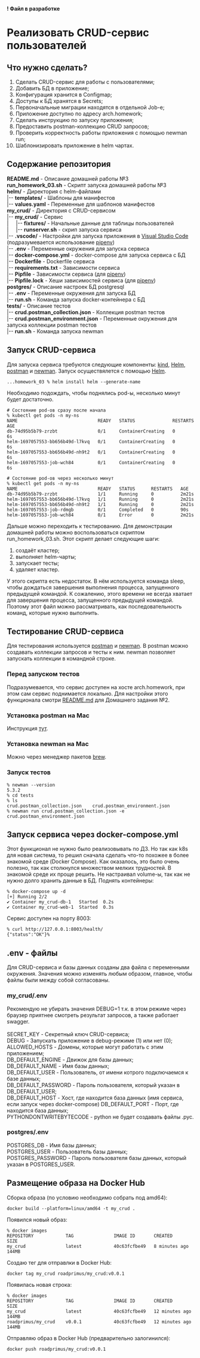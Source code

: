 **! Файл в разработке**
# Реализовать CRUD-сервис пользователей
## Что нужно сделать?
1. Сделать CRUD-сервис для работы с пользователями;
2. Добавить БД в приложение;
3. Конфигурация хранится в Configmap;
4. Доступы к БД хранятся в Secrets;
5. Первоначальные миграции находятся в отдельной Job-е;
6. Приложение доступно по адресу arch.homework;
7. Сделать инструкцию по запуску приложения;
8. Предоставить postman-коллекцию CRUD запросов;
9. Проверить корректность работы приложения с помощью newman run;
10. Шаблонизировать приложение в helm чартах.

## Содержание репозитория
**README.md** - Описание домашней работы №3</br>
**run_homework_03.sh** - Скрипт запуска домашней работы №3</br>
**helm/** - Директория с helm-файлами</br>
|-- **templates/** - Шаблоны для манифестов</br>
|-- **values.yaml** - Переменные для шаблонов манифестов</br>
**my_crud/** - Директория с CRUD-сервисом</br>
|-- **my_crud/** - Сервис</br>
|     |-- **fixtures/** - Начальные данные для таблицы пользователей</br>
|     |-- **runserver.sh** - скрип запуска сервиса</br>
|-- **.vscode/** - Настройки для запуска приложения в [Visual Studio Code](https://code.visualstudio.com) (подразумевается использование [pipenv](https://pypi.org/project/pipenv/))</br>
|-- **.env** - Переменные окружения для запуска сервиса</br>
|-- **docker-compose.yml** - docker-compose для запуска сервиса с БД</br>
|-- **Dockerfile** - Dockerfile сервиса</br>
|-- **requirements.txt** - Зависимости сервиса</br>
|-- **Pipfile** - Зависимости сервиса (для [pipenv](https://pypi.org/project/pipenv/))</br>
|-- **Pipfile.lock** - Хеши зависимостей сервиса (для [pipenv](https://pypi.org/project/pipenv/))</br>
**postgres/** - Описание настроек БД postgresql</br>
|-- **.env** - Переменные окружения для запуска БД</br>
|-- **run.sh** - Команда запуска docker-контейнера с БД</br>
**tests/** - Описание тестов</br>
|-- **crud.postman_collection.json** - Коллекция postman тестов</br>
|-- **crud.postman_environment.json** - Переменные окружения для запуска коллекции postman тестов</br>
|-- **run.sh** - Команда запуска newman</br>

## Запуск CRUD-сервиса
Для запуска сервиса требуются следующие компоненты: [kind](https://kind.sigs.k8s.io), [Helm](https://helm.sh), [postman](https://www.postman.com) и [newman](https://www.npmjs.com/package/newman). Запуск осуществялется с помощью [Helm](https://helm.sh).
```
...homework_03 % helm install helm --generate-name
```
Необходимо подождать, чтобы поднялись pod-ы, несколько минут будет достаточно.
```
# Состояние pod-ов сразу после начала
% kubectl get pods -n my-ns
NAME                              READY   STATUS              RESTARTS   AGE
db-74d95b5b79-zrzbt               0/1     ContainerCreating   0          6s
helm-1697057553-bb656b49d-l7kvq   0/1     ContainerCreating   0          6s
helm-1697057553-bb656b49d-nh9t2   0/1     ContainerCreating   0          6s
helm-1697057553-job-wch84         0/1     ContainerCreating   0          6s

# Состояние pod-ов через несколько минут
% kubectl get pods -n my-ns
NAME                              READY   STATUS      RESTARTS   AGE
db-74d95b5b79-zrzbt               1/1     Running     0          2m21s
helm-1697057553-bb656b49d-l7kvq   1/1     Running     0          2m21s
helm-1697057553-bb656b49d-nh9t2   1/1     Running     0          2m21s
helm-1697057553-job-rdmgb         0/1     Completed   0          90s
helm-1697057553-job-wch84         0/1     Error       0          2m21s
```
Дальше можно переходить к тестированию. Для демонстрации домашней работы можно воспользоваться скриптом run_homework_03.sh. Этот скрипт делает следующие шаги:
1. создаёт кластер;
2. выполняет helm-чарты;
3. запускает тесты;
4. удаляет кластер.


У этого скрипта есть недостаток. В нём используется команда sleep, чтобы дождаться завершения выполнения процесса, запущенного предыдущей командой. К сожалению, этого времени не всегда хватает для завершения процесса, запущенного предыдущей командой. Поэтому этот файл можно рассматривать, как последовательность команд, которые нужно выполнить.

## Тестирование CRUD-сервиса
Для тестирования используется [postman](https://www.postman.com) и [newman](https://www.npmjs.com/package/newman). В postman можно создавать коллекции запросов и тесты к ним. newman позволяет запускать коллекции в командной строке.
### Перед запуском тестов
Подразумевается, что сервис доступен на хосте arch.homework, при этом сам сервис поднимается локально. Для настройки этого функционала смотри [README.md](https://github.com/roadprimus/2023_microservice_architecture/blob/main/homework_02/README.md) для Домашнего задания №2.
### Установка postman на Mac
Инструкция [тут](https://www.postman.com/downloads/).
### Установка newman на Mac
Можно через менеджер пакетов [brew](https://formulae.brew.sh/formula/newman).
### Запуск тестов
```
% newman --version
5.3.2
% cd tests
% ls
crud.postman_collection.json	crud.postman_environment.json
% newman run crud.postman_collection.json -e crud.postman_environment.json
```

## Запуск сервиса через docker-compose.yml
Этот функционал не нужно было реализовывать по ДЗ. Но так как k8s для новая система, то решил сначала сделать что-то похожее в более знакомой среде (Docker Compose). Как оказалось, это было очень полезно, так как столкнулся множеством мелких трудностей. В знакомой среде их проще решить. Не настраивал volume-ы, так как не нужно долго хранить данные в БД.
Поднять контейнеры:
```
% docker-compose up -d
[+] Running 2/2
✔ Container my_crud-db-1   Started  0.2s
✔ Container my_crud-web-1  Started  0.3s
```
Сервис доступен на порту 8003:
```
% curl http://127.0.0.1:8003/health/
{"status":"OK"}%
```

## .env - файлы
Для CRUD-сервиса и базы данных созданы два файла с переменными окружения. Значения можно изменять любым образом, главное, чтобы файлы были между собой согласованы.
### my_crud/.env
Рекомендую не убирать значения DEBUG=1 т.к. в этом режиме через браузер приятнее смотреть результат запросов, а также работает swagger.</br></br>
SECRET_KEY - Секретный ключ CRUD-сервиса;</br>
DEBUG - Запускать приложение в debug-режиме (1) или нет (0);</br>
ALLOWED_HOSTS - Домены, которые могут работать с этим приложением;</br>
DB_DEFAULT_ENGINE - Движок для базы данных;</br>
DB_DEFAULT_NAME - Имя базы данных;</br>
DB_DEFAULT_USER - Пользователь, от имени котрого подключаемся к базе данных;</br>
DB_DEFAULT_PASSWORD - Пароль пользователя, который указан в DB_DEFAULT_USER;</br>
DB_DEFAULT_HOST - Хост, где находится база данных (имя сервиса, если запуск через docker-compose)
DB_DEFAULT_PORT - Порт, где находится база данных;</br>
PYTHONDONTWRITEBYTECODE - python не будет создавать файлы .pyc.</br>
### postgres/.env
POSTGRES_DB - Имя базы данных;</br>
POSTGRES_USER - Пользователь базы данных;</br>
POSTGRES_PASSWORD - Пароль пользователя базы данных, который указан в POSTGRES_USER.</br>

## Размещение образа на Docker Hub
Сборка образа (по условию необходимо собрать под amd64):
```
docker build --platform=linux/amd64 -t my_crud .
```
Появился новый образ:
```
% docker images
REPOSITORY            TAG               IMAGE ID       CREATED         SIZE
my_crud               latest            40c63fcfbe49   8 minutes ago   144MB
```
Создаю тег для отправлки в Docker Hub:
```
docker tag my_crud roadprimus/my_crud:v0.0.1
```
Появилась новая строка:
```
% docker images
REPOSITORY            TAG               IMAGE ID       CREATED          SIZE
my_crud               latest            40c63fcfbe49   12 minutes ago   144MB
roadprimus/my_crud    v0.0.1            40c63fcfbe49   12 minutes ago   144MB
```
Отправляю образ в Docker Hub (предварительно залогинился):
```
docker push roadprimus/my_crud:v0.0.1
```